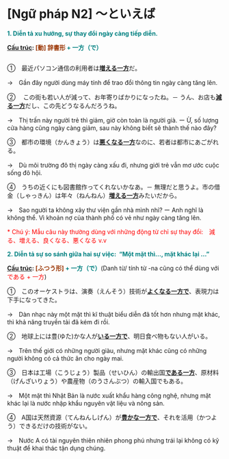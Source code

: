 # [Ngữ pháp N2] ～といえば
<div class="entry-content">
<p><strong><span style="color: #008080;">1. Diễn tả xu hướng, sự thay đổi ngày càng tiếp diễn.</span></strong></p>
<p><strong><span style="text-decoration: underline;">Cấu trúc</span>: <span style="color: #993300;">[動] 辞書形 <span style="color: #008080;">+ 一方（で）</span></span></strong></p>
<p><ins class="adsbygoogle adslot_1" data-ad-client="ca-pub-2233580070484357" data-ad-slot="4413057825" style="display: inline-block;"></ins><br/>
<script>// <![CDATA[ (adsbygoogle = window.adsbygoogle || []).push({}); // ]]&gt;</script></p>
<p>①　最近パソコン通信の利用者は<span style="text-decoration: underline;"><strong>増える一方</strong></span>だ。</p>
<p>→　Gần đây người dùng máy tính để trao đổi thông tin ngày càng tăng lên.</p>
<p>②　 この街も若い人が減って、お年寄りばかりになったね。－ うん、お店も<strong><span style="text-decoration: underline;">減る一方</span></strong>だし、この先どうなるんだろうね。</p>
<p>→　Thị trấn này người trẻ thì giảm, giờ còn toàn là người già. ー Ừ, số lượng cửa hàng cũng ngày càng giảm, sau này không biết sẽ thành thế nào đây?</p>
<p>③　都市の環境（かんきょう）は<span style="text-decoration: underline;"><strong>悪くなる一方</strong></span>なのに、若者は都市にあごがれる。</p>
<p>→　Dù môi trường đô thị ngày càng xấu đi, nhưng giới trẻ vẫn mơ ước cuộc sống đô hội.</p>
<p>④　うちの近くにも図書館作ってくれないかなあ。－ 無理だと思うよ。市の借金（しゃっきん）は年々（ねんねん）<span style="text-decoration: underline;"><strong>増える一方</strong></span>みたいだから。</p>
<p>→　Sao người ta không xây thư viện gần nhà mình nhỉ? ー Anh nghĩ là không thể. Vì khoản nợ của thành phố có vẻ như ngày càng tăng lên.</p>
<p><span style="color: #ff0000;">* Chú ý: Mẫu câu này thường dùng với những động từ chỉ sự thay đổi:　減る、増える、良くなる、悪くなる v.v</span></p>
<p><strong><span style="color: #008080;">2. Diễn tả sự so sánh giữa hai sự việc:  “Một mặt thì…, mặt khác lại …”</span></strong></p>
<p><strong><span style="text-decoration: underline;">Cấu trúc</span>: <span style="color: #993300;">[ふつう形]</span> <span style="color: #008080;">+ 一方（で）</span></strong>(Danh từ/ tính từ -na cũng có thể dùng với <span style="color: #ff0000;">である + 一方</span>)</p>
<p>①　このオーケストラは、演奏（えんそう）技術が<span style="text-decoration: underline;"><strong>よくなる一方で</strong></span>、表現力は下手になってきた。</p>
<p>→　Dàn nhạc này một mặt thì kĩ thuật biểu diễn đã tốt hơn nhưng mặt khác, thì khả năng truyền tải đã kém đi rồi.</p>
<p>②　地球上には豊(ゆた)かな人が<strong><span style="text-decoration: underline;">いる一方で</span></strong>、明日食べ物もない人がいる。</p>
<p>→　Trên thế giới có những người giàu, nhưng mặt khác cũng có những người không có cả thức ăn cho ngày mai.</p>
<p>③　日本は工場（こうじょう）製品（せいひん）の輸出国<strong><span style="text-decoration: underline;">である一方</span></strong>、原材料（げんざいりょう）や農産物（のうさんぶつ）の輸入国でもある。</p>
<p>→　Một mặt thì Nhật Bản là nước xuất khẩu hàng công nghệ, nhưng mặt khác lại là nước nhập khẩu nguyên vật liệu và nông sản.</p>
<p>④　A国は天然資源（てんねんしげん）が<span style="text-decoration: underline;"><strong>豊かな一方で</strong></span>、それを活用（かつよう）できるだけの技術がない。</p>
<p>→　Nước A có tài nguyên thiên nhiên phong phú nhưng trái lại không có kỹ thuật để khai thác tận dụng chúng.</p>

</div>